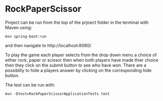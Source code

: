 # RockPaperScissor

Project can be run from the top of the prjoect folder in the terminal with Maven using: 
```
mvn spring-boot:run
```
and then navigate to http://localhost:8080/

To play the game each player selects from the drop down menu a choice of either rock, paper or scissor then when both players have made thier choice then they click on the submit button to see who have won. There are a possiblity to hide a players answer by clicking on the corresponding hide button.

The test can be run with: 
```
mvn -Dtest=RockPaperScissorApplicationTests test

```
